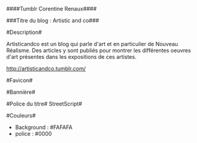 ####Tumblr Corentine Renaux####

###Titre du blog : Artistic and co###

#Description#

Artisticandco est un blog qui parle d'art et en particulier de Nouveau Réalisme. Des articles y sont publiés pour montrer les différentes oeuvres d'art présentes dans les expositions de ces artistes.

http://artisticandco.tumblr.com/

#Favicon#

#Bannière#

#Police du titre# 
StreetScript#

#Couleurs#
- Background : #FAFAFA
- police : #0000
